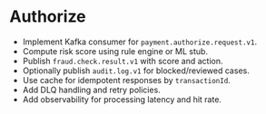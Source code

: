 # Authorize
* Implement Kafka consumer for `payment.authorize.request.v1`.
* Compute risk score using rule engine or ML stub.
* Publish `fraud.check.result.v1` with score and action.
* Optionally publish `audit.log.v1` for blocked/reviewed cases.
* Use cache for idempotent responses by `transactionId`.
* Add DLQ handling and retry policies.
* Add observability for processing latency and hit rate.
